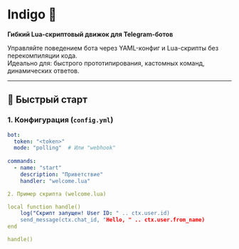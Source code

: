 # Indigo 🤖  
**Гибкий Lua-скриптовый движок для Telegram-ботов**  

Управляйте поведением бота через YAML-конфиг и Lua-скрипты без перекомпиляции кода.  
Идеально для: быстрого прототипирования, кастомных команд, динамических ответов.

---

## 🚀 Быстрый старт

### 1. Конфигурация (`config.yml`)
```yaml
bot:
  token: "<token>"
  mode: "polling"  # Или "webhook"
  
commands:
  - name: "start"
    description: "Приветствие"
    handler: "welcome.lua"

2. Пример скрипта (welcome.lua)

local function handle()
    log("Скрипт запущен! User ID: " .. ctx.user.id)
    send_message(ctx.chat_id, "Hello, " .. ctx.user.from_name)
end

handle()
